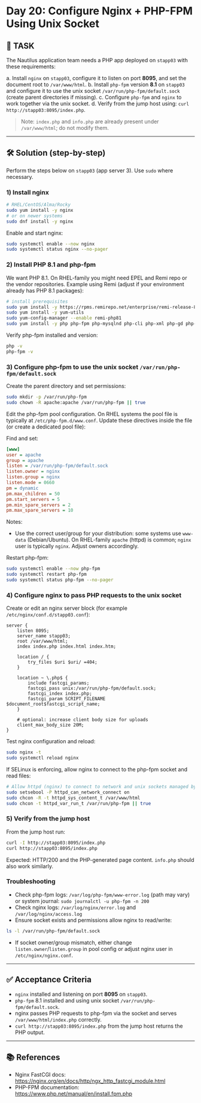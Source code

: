 # Day 20: Configure Nginx + PHP-FPM Using Unix Socket

## 🎯 TASK

The Nautilus application team needs a PHP app deployed on `stapp03` with these requirements:

a. Install `nginx` on `stapp03`, configure it to listen on port **8095**, and set the document root to `/var/www/html`.
b. Install `php-fpm` version **8.1** on `stapp03` and configure it to use the unix socket `/var/run/php-fpm/default.sock` (create parent directories if missing).
c. Configure `php-fpm` and `nginx` to work together via the unix socket.
d. Verify from the jump host using: `curl http://stapp03:8095/index.php`.

> Note: `index.php` and `info.php` are already present under `/var/www/html`; do not modify them.

---

## 🛠 Solution (step-by-step)

Perform the steps below on `stapp03` (app server 3). Use `sudo` where necessary.

### 1) Install nginx

```bash
# RHEL/CentOS/Alma/Rocky
sudo yum install -y nginx
# or on newer systems
sudo dnf install -y nginx
```

Enable and start nginx:

```bash
sudo systemctl enable --now nginx
sudo systemctl status nginx --no-pager
```

### 2) Install PHP 8.1 and php-fpm

We want PHP 8.1. On RHEL-family you might need EPEL and Remi repo or the vendor repositories. Example using Remi (adjust if your environment already has PHP 8.1 packages):

```bash
# install prerequisites
sudo yum install -y https://rpms.remirepo.net/enterprise/remi-release-8.rpm
sudo yum install -y yum-utils
sudo yum-config-manager --enable remi-php81
sudo yum install -y php php-fpm php-mysqlnd php-cli php-xml php-gd php-mbstring
```

Verify php-fpm installed and version:

```bash
php -v
php-fpm -v
```

### 3) Configure php-fpm to use the unix socket `/var/run/php-fpm/default.sock`

Create the parent directory and set permissions:

```bash
sudo mkdir -p /var/run/php-fpm
sudo chown -R apache:apache /var/run/php-fpm || true
```

Edit the php-fpm pool configuration. On RHEL systems the pool file is typically at `/etc/php-fpm.d/www.conf`. Update these directives inside the file (or create a dedicated pool file):

Find and set:

```ini
[www]
user = apache
group = apache
listen = /var/run/php-fpm/default.sock
listen.owner = nginx
listen.group = nginx
listen.mode = 0660
pm = dynamic
pm.max_children = 50
pm.start_servers = 5
pm.min_spare_servers = 2
pm.max_spare_servers = 10
```

Notes:

- Use the correct user/group for your distribution: some systems use `www-data` (Debian/Ubuntu). On RHEL-family `apache` (httpd) is common; `nginx` user is typically `nginx`. Adjust owners accordingly.

Restart php-fpm:

```bash
sudo systemctl enable --now php-fpm
sudo systemctl restart php-fpm
sudo systemctl status php-fpm --no-pager
```

### 4) Configure nginx to pass PHP requests to the unix socket

Create or edit an nginx server block (for example `/etc/nginx/conf.d/stapp03.conf`):

```nginx
server {
    listen 8095;
    server_name stapp03;
    root /var/www/html;
    index index.php index.html index.htm;

    location / {
        try_files $uri $uri/ =404;
    }

    location ~ \.php$ {
        include fastcgi_params;
        fastcgi_pass unix:/var/run/php-fpm/default.sock;
        fastcgi_index index.php;
        fastcgi_param SCRIPT_FILENAME $document_root$fastcgi_script_name;
    }

    # optional: increase client body size for uploads
    client_max_body_size 20M;
}
```

Test nginx configuration and reload:

```bash
sudo nginx -t
sudo systemctl reload nginx
```

If SELinux is enforcing, allow nginx to connect to the php-fpm socket and read files:

```bash
# Allow httpd (nginx) to connect to network and unix sockets managed by php-fpm
sudo setsebool -P httpd_can_network_connect on
sudo chcon -R -t httpd_sys_content_t /var/www/html
sudo chcon -t httpd_var_run_t /var/run/php-fpm || true
```

### 5) Verify from the jump host

From the jump host run:

```bash
curl -I http://stapp03:8095/index.php
curl http://stapp03:8095/index.php
```

Expected: HTTP/200 and the PHP-generated page content. `info.php` should also work similarly.

### Troubleshooting

- Check php-fpm logs: `/var/log/php-fpm/www-error.log` (path may vary) or system journal: `sudo journalctl -u php-fpm -n 200`
- Check nginx logs: `/var/log/nginx/error.log` and `/var/log/nginx/access.log`
- Ensure socket exists and permissions allow nginx to read/write:

```bash
ls -l /var/run/php-fpm/default.sock
```

- If socket owner/group mismatch, either change `listen.owner`/`listen.group` in pool config or adjust nginx user in `/etc/nginx/nginx.conf`.

---

## ✅ Acceptance Criteria

- `nginx` installed and listening on port **8095** on `stapp03`.
- `php-fpm` 8.1 installed and using unix socket `/var/run/php-fpm/default.sock`.
- nginx passes PHP requests to php-fpm via the socket and serves `/var/www/html/index.php` correctly.
- `curl http://stapp03:8095/index.php` from the jump host returns the PHP output.

---

## 📚 References

- Nginx FastCGI docs: https://nginx.org/en/docs/http/ngx_http_fastcgi_module.html
- PHP-FPM documentation: https://www.php.net/manual/en/install.fpm.php
